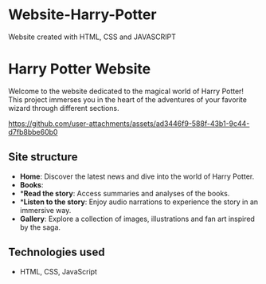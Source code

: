 # Website-Harry-Potter
Website created with HTML, CSS and JAVASCRIPT

# Harry Potter Website

Welcome to the website dedicated to the magical world of Harry Potter! This project immerses you in the heart of the adventures of your favorite wizard through different sections.

https://github.com/user-attachments/assets/ad3446f9-588f-43b1-9c44-d7fb8bbe60b0


## Site structure

- **Home**: Discover the latest news and dive into the world of Harry Potter.
- **Books**:
- ***Read the story**: Access summaries and analyses of the books.
- ***Listen to the story**: Enjoy audio narrations to experience the story in an immersive way.
- **Gallery**: Explore a collection of images, illustrations and fan art inspired by the saga.

## Technologies used

- HTML, CSS, JavaScript

